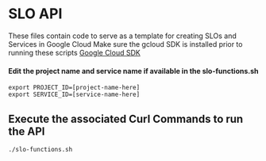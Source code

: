 # SLO API
These files contain code to serve as a template for creating SLOs and Services in Google Cloud
Make sure the gcloud SDK is installed prior to running these scripts
[Google Cloud SDK](https://cloud.google.com/sdk)

#### Edit the project name and service name if available in the slo-functions.sh
```
export PROJECT_ID=[project-name-here]
export SERVICE_ID=[service-name-here]
```
## Execute the associated Curl Commands to run the API
```
./slo-functions.sh
```